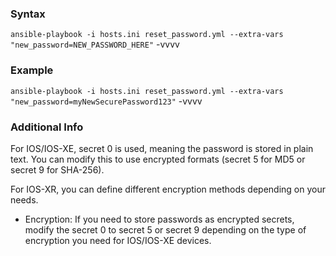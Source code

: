 
### Syntax
`ansible-playbook -i hosts.ini reset_password.yml --extra-vars "new_password=NEW_PASSWORD_HERE"` -vvvv

### Example
`ansible-playbook -i hosts.ini reset_password.yml --extra-vars "new_password=myNewSecurePassword123"` -vvvv

### Additional Info
For IOS/IOS-XE, secret 0 is used, meaning the password is stored in plain text. You can modify this to use encrypted formats (secret 5 for MD5 or secret 9 for SHA-256).

For IOS-XR, you can define different encryption methods depending on your needs.

- Encryption: If you need to store passwords as encrypted secrets, modify the secret 0 to secret 5 or secret 9 depending on the type of encryption you need for IOS/IOS-XE devices.

